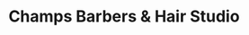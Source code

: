 ---
title: "Champs Barbers & Hair Studio"
url: /deansgrange/champs-barbers-und-hair-studio/
shop: Friseur
---